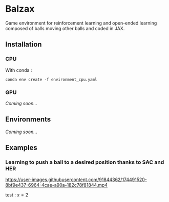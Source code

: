 # Balzax
Game environment for reinforcement learning and open-ended learning composed of balls moving other balls and coded in JAX. 

## Installation

### CPU

With conda :

```
conda env create -f environment_cpu.yaml
```

### GPU

*Coming soon...*

## Environments

*Coming soon...*

## Examples

### Learning to push a ball to a desired position thanks to SAC and HER

https://user-images.githubusercontent.com/91844362/174491520-8bf9e437-6964-4cae-a90a-182c78f81844.mp4

test : $x = 2$
